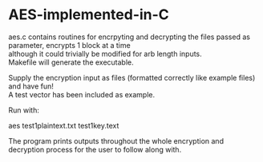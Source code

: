 # AES-implemented-in-C  
  
aes.c contains routines for encrpyting and decrypting the files passed as parameter, encrypts 1 block at a time  
although it could trivially be modified for arb length inputs.  
Makefile will generate the executable.  

Supply the encryption input as files (formatted correctly like example files) and have fun!  
A test vector has been included as example.  

Run with:

aes test1plaintext.txt test1key.text  
  
The program prints outputs throughout the whole encryption and decryption process for the user to follow along with. 


